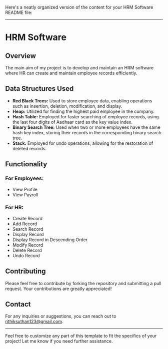 Here's a neatly organized version of the content for your HRM Software README file:

---

# HRM Software

## Overview
The main aim of my project is to develop and maintain an HRM software where HR can create and maintain employee records efficiently.

## Data Structures Used
- **Red Black Trees:** Used to store employee data, enabling operations such as insertion, deletion, modification, and display.
- **Heap:** Utilized for finding the highest paid employee in the company.
- **Hash Table:** Employed for faster searching of employee records, using the last four digits of Aadhaar card as the key value index.
- **Binary Search Tree:** Used when two or more employees have the same hash key index, storing their records in the corresponding binary search tree.
- **Stack:** Employed for undo operations, allowing for the restoration of deleted records.

## Functionality
### For Employees:
- View Profile
- View Payroll

### For HR:
- Create Record
- Add Record
- Search Record
- Display Record
- Display Record in Descending Order
- Modify Record
- Delete Record
- Undo Record

## Contributing
Please feel free to contribute by forking the repository and submitting a pull request. Your contributions are greatly appreciated!

## Contact
For any inquiries or suggestions, you can reach out to [rithiksuthan123@gmail.com](mailto:rithiksuthan123@gmail.com).

---

Feel free to customize any part of this template to fit the specifics of your project! Let me know if you need further assistance.

